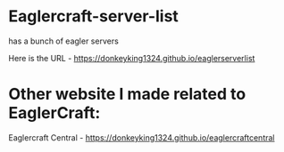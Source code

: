 # Eaglercraft-server-list
has a bunch of eagler servers

Here is the URL - https://donkeyking1324.github.io/eaglerserverlist

# Other website I made related to EaglerCraft:

Eaglercraft Central - https://donkeyking1324.github.io/eaglercraftcentral
